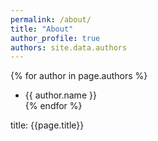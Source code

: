 ```yaml
---
permalink: /about/
title: "About"
author_profile: true
authors: site.data.authors
---
```


{% for author in page.authors %}
- {{ author.name }} </br>
{% endfor %}

title: {{page.title}}
